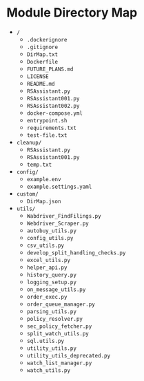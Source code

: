 # Module Directory Map

- `/`
  - `.dockerignore`
  - `.gitignore`
  - `DirMap.txt`
  - `Dockerfile`
  - `FUTURE_PLANS.md`
  - `LICENSE `
  - `README.md`
  - `RSAssistant.py`
  - `RSAssistant001.py`
  - `RSAssistant002.py`
  - `docker-compose.yml`
  - `entrypoint.sh`
  - `requirements.txt`
  - `test-file.txt`
- `cleanup/`
  - `RSAssistant.py`
  - `RSAssistant001.py`
  - `temp.txt`
- `config/`
  - `example.env`
  - `example.settings.yaml`
- `custom/`
  - `DirMap.json`
- `utils/`
  - `Wabdriver_FindFilings.py`
  - `Webdriver_Scraper.py`
  - `autobuy_utils.py`
  - `config_utils.py`
  - `csv_utils.py`
  - `develop_split_handling_checks.py`
  - `excel_utils.py`
  - `helper_api.py`
  - `history_query.py`
  - `logging_setup.py`
  - `on_message_utils.py`
  - `order_exec.py`
  - `order_queue_manager.py`
  - `parsing_utils.py`
  - `policy_resolver.py`
  - `sec_policy_fetcher.py`
  - `split_watch_utils.py`
  - `sql.utils.py`
  - `utility_utils.py`
  - `utility_utils_deprecated.py`
  - `watch_list_manager.py`
  - `watch_utils.py`